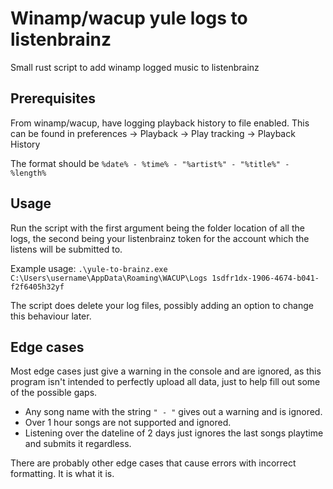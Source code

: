 # Winamp/wacup yule logs to listenbrainz 

Small rust script to add winamp logged music to listenbrainz

## Prerequisites

From winamp/wacup, have logging playback history to file enabled. This can be found in preferences -> Playback -> Play tracking -> Playback History

The format should be `%date% - %time% - "%artist%" - "%title%" - %length%`

## Usage

Run the script with the first argument being the folder location of all the logs, the second being your listenbrainz token for the account which the listens will be submitted to.

Example usage:
`.\yule-to-brainz.exe C:\Users\username\AppData\Roaming\WACUP\Logs 1sdfr1dx-1906-4674-b041-f2f6405h32yf`

The script does delete your log files, possibly adding an option to change this behaviour later.

## Edge cases

Most edge cases just give a warning in the console and are ignored, as this program isn't intended to perfectly upload all data, just to help fill out some of the possible gaps.

- Any song name with the string `" - "` gives out a warning and is ignored. 
- Over 1 hour songs are not supported and ignored.
- Listening over the dateline of 2 days just ignores the last songs playtime and submits it regardless.

There are probably other edge cases that cause errors with incorrect formatting. It is what it is.
